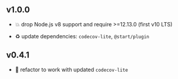 ## v1.0.0

* 💥 drop Node.js v8 support and require >=12.13.0 (first v10 LTS)

* ♻️ update dependencies: `codecov-lite`, `@start/plugin`

## v0.4.1

* 🐞 refactor to work with updated `codecov-lite`
